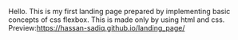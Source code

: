 Hello. This is my first landing page prepared by implementing basic concepts of css flexbox. This is made only by using html and css.
Preview:https://hassan-sadiq.github.io/landing_page/
